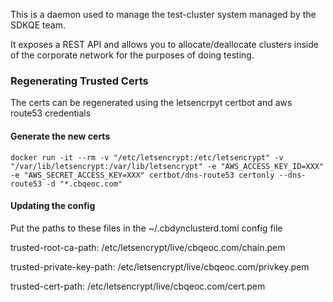 This is a daemon used to manage the test-cluster system managed by the SDKQE team.

It exposes a REST API and allows you to allocate/deallocate clusters inside
of the corporate network for the purposes of doing testing.

### Regenerating Trusted Certs

The certs can be regenerated using the letsencrpyt certbot and aws route53 credentials

#### Generate the new certs

```
docker run -it --rm -v "/etc/letsencrypt:/etc/letsencrypt" -v "/var/lib/letsencrypt:/var/lib/letsencrypt" -e "AWS_ACCESS_KEY_ID=XXX" -e "AWS_SECRET_ACCESS_KEY=XXX" certbot/dns-route53 certonly --dns-route53 -d "*.cbqeoc.com"
```

#### Updating the config

Put the paths to these files in the ~/.cbdynclusterd.toml config file

trusted-root-ca-path: /etc/letsencrypt/live/cbqeoc.com/chain.pem

trusted-private-key-path: /etc/letsencrypt/live/cbqeoc.com/privkey.pem

trusted-cert-path: /etc/letsencrypt/live/cbqeoc.com/cert.pem
